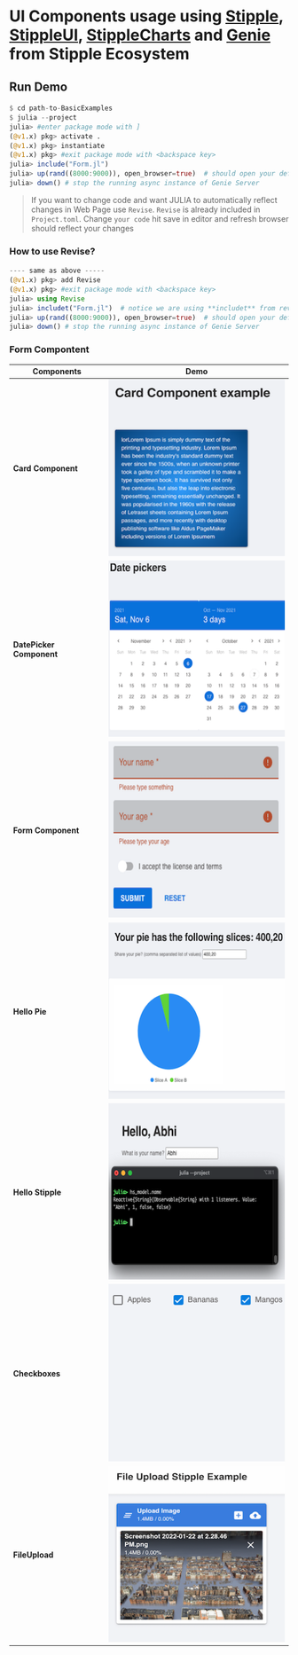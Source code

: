 # UI Components usage using [Stipple](https://github.com/GenieFramework/Stipple.jl), [StippleUI](https://github.com/GenieFramework/StippleUI.jl), [StippleCharts](https://github.com/GenieFramework/StippleCharts.jl) and [Genie](https://github.com/GenieFramework/Genie.jl) from Stipple Ecosystem

## Run Demo
```julia
$ cd path-to-BasicExamples
$ julia --project
julia> #enter package mode with ]
(@v1.x) pkg> activate .
(@v1.x) pkg> instantiate
(@v1.x) pkg> #exit package mode with <backspace key>
julia> include("Form.jl")
julia> up(rand((8000:9000)), open_browser=true)  # should open your default browser and fire up Genie server at port between `8000:9000`
julia> down() # stop the running async instance of Genie Server
```

> If you want to change code and want JULIA to automatically reflect changes in Web Page use `Revise`. `Revise` is already included in `Project.toml`. Change `your code` hit save in editor and refresh browser should reflect your changes 
### How  to use Revise?
```julia
---- same as above -----
(@v1.x) pkg> add Revise
(@v1.x) pkg> #exit package mode with <backspace key>
julia> using Revise
julia> includet("Form.jl")  # notice we are using **includet** from revise instead of include
julia> up(rand((8000:9000)), open_browser=true)  # should open your default browser and fire up Genie server at port between `8000:9000`
julia> down() # stop the running async instance of Genie Server
```

### Form Compontent

| Components               | Demo                                       |
|--------------------------|--------------------------------------------|
| **Card Component**       | ![Form](docs/content/img/Card.png)         |
| **DatePicker Component** | ![Form](docs/content/img/DatePickers.png)  |
| **Form Component**       | ![Form](docs/content/img/Form.png)         |
| **Hello Pie**            | ![Form](docs/content/img/HelloPie.png)     |
| **Hello Stipple**        | ![Form](docs/content/img/HelloStipple.png) |
| **Checkboxes**           | ![Form](docs/content/img/Checkboxes.png)   |
| **FileUpload**           | ![Form](docs/content/img/FileUpload.png)   |